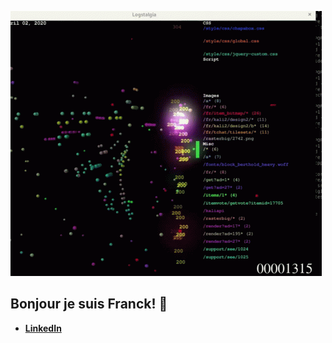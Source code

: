 ![gif](code.gif)
## Bonjour je suis Franck! 👋

- [**LinkedIn**](www.linkedin.com/in/franck-cano-38164124b/)

    
